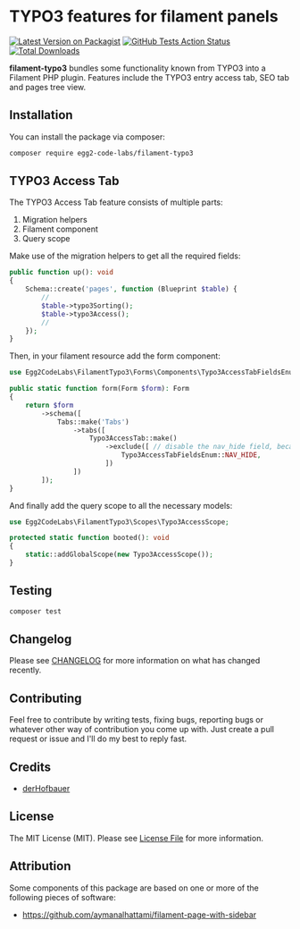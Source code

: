 # TYPO3 features for filament panels

[![Latest Version on Packagist](https://img.shields.io/packagist/v/egg2-code-labs/filament-typo3.svg?style=flat-square)](https://packagist.org/packages/egg2-code-labs/filament-typo3)
[![GitHub Tests Action Status](https://img.shields.io/github/actions/workflow/status/:vendor_slug/:package_slug/run-tests.yml?branch=main&label=tests&style=flat-square)](https://github.com/:vendor_slug/:package_slug/actions?query=workflow%3Arun-tests+branch%3Amain)
[![Total Downloads](https://img.shields.io/packagist/dt/egg2-code-labs/filament-typo3.svg?style=flat-square)](https://packagist.org/packages/egg2-code-labs/filament-typo3)

**filament-typo3** bundles some functionality known from TYPO3 into a Filament PHP plugin. Features include the TYPO3
entry access tab, SEO tab and pages tree view.

## Installation

You can install the package via composer:

```bash
composer require egg2-code-labs/filament-typo3
```

## TYPO3 Access Tab

The TYPO3 Access Tab feature consists of multiple parts:

1. Migration helpers
2. Filament component
3. Query scope

Make use of the migration helpers to get all the required fields:

```php
public function up(): void
{
    Schema::create('pages', function (Blueprint $table) {
        //
        $table->typo3Sorting();
        $table->typo3Access();
        //
    });
}
```

Then, in your filament resource add the form component:

```php
use Egg2CodeLabs\FilamentTypo3\Forms\Components\Typo3AccessTabFieldsEnum;

public static function form(Form $form): Form
{
    return $form
        ->schema([
            Tabs::make('Tabs')
                ->tabs([
                    Typo3AccessTab::make()
                        ->exclude([ // disable the nav_hide field, because the resources does not use it
                            Typo3AccessTabFieldsEnum::NAV_HIDE,
                        ])
                ])
        ]);
}
```

And finally add the query scope to all the necessary models:

```php
use Egg2CodeLabs\FilamentTypo3\Scopes\Typo3AccessScope;

protected static function booted(): void
{
    static::addGlobalScope(new Typo3AccessScope());
}
```

## Testing

```bash
composer test
```

## Changelog

Please see [CHANGELOG](CHANGELOG.md) for more information on what has changed recently.

## Contributing

Feel free to contribute by writing tests, fixing bugs, reporting bugs or whatever other way of contribution you come up
with. Just create a pull request or issue and I'll do my best to reply fast.

## Credits

- [derHofbauer](https://github.com/derHofbauer)

## License

The MIT License (MIT). Please see [License File](LICENSE.md) for more information.

## Attribution

Some components of this package are based on one or more of the following pieces of software:

+ https://github.com/aymanalhattami/filament-page-with-sidebar
